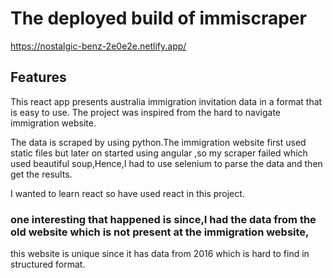 # The deployed build of immiscraper
https://nostalgic-benz-2e0e2e.netlify.app/


## Features
This react app presents australia immigration invitation data in a format that is easy to use.
The project was inspired from the hard to navigate immigration website.

The data is scraped by using python.The immigration website first used static files but later on started using angular
,so my scraper failed which used beautiful soup,Hence,I had to use selenium to parse the data and then get the results.

I wanted to learn react so have used react in this project.

### one interesting that happened is since,I had the data from the old website which is not present at the immigration website,
this website is unique since it has data from 2016 which is hard to find in structured format.
